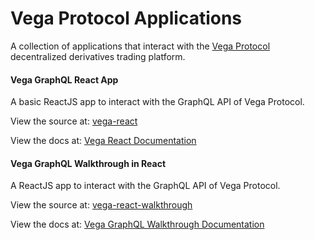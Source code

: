 # Vega Protocol Applications

A collection of applications that interact with the [Vega Protocol](https://vega.xyz/) decentralized derivatives trading platform.

#### Vega GraphQL React App

A basic ReactJS app to interact with the GraphQL API of Vega Protocol.

View the source at: [vega-react](https://github.com/ben-razor/vega-guide/tree/main/GraphQL-Guides/apps/vega-react)

View the docs at: [Vega React Documentation](https://vega-step-by-step.web.app/docs/vega/vega-react/)

#### Vega GraphQL Walkthrough in React

A ReactJS app to interact with the GraphQL API of Vega Protocol.

View the source at: [vega-react-walkthrough](https://github.com/ben-razor/vega-guide/tree/main/GraphQL-Guides/apps/vega-react-walkthrough)

View the docs at: [Vega GraphQL Walkthrough Documentation](https://vega-step-by-step.web.app/docs/vega/vega-react-walkthrough/)

